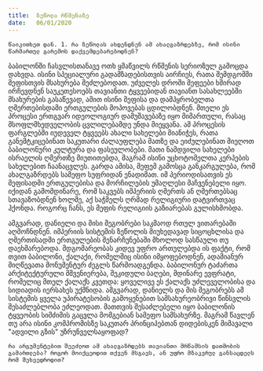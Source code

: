 ```yaml
---
title:  ზეწოლა რწმენაზე
date:   06/01/2020
---
```


`წაიკითხეთ დან. 1. რა ზეწოლას ახდენდნენ ამ ახალგაზრდებზე, რომ ისინი წარმართულ გარემოს დაქვემდებარებოდნენ?`

ბაბილონში ჩასვლისთანავე ოთხ ყმაწვილს რწმენის სერიოზულ გამოცდა დახვდა. ისინი სპეციალური გადამზადებისთვის აირჩიეს, რათა შემდგომში მეფისთვის მსახურება შეძლებოდათ. უძველეს დროში მეფეები ხშირად ირჩევდნენ საუკეთესოებს თავიანთი ტყვეებიდან თავიანთ სასახლეებში მსახურების გასაწევად, ამით ისინი მეფისა და დამპყრობელთა ღმერთებისდამი ერთგულების მოპოვებას ცდილობდნენ. მთელი ეს პროცესი ერთგვარ იდეოლოგიურ დამუშავებაზე იყო მიმართული, რასაც მსოფლმხედველობის ცვლილებამდე უნდა მიეყვანა. ამ პროცესის ფარგლებში იუდეველ ტყვეებს ახალი სახელები მიანიჭეს, რათა განემტკიცებინათ საკუთარი ძალაუფლება მათზე და ეიძულებინათ მიეღოთ ბაბილონური კულტურა და ფასეულობები. მათი ნამდვილი სახელები ისრაელის ღმერთზე მიუთითებდა, მაგრამ ისინი უცხოტომელთა კერპების სახელებით ჩაანაცვლეს. გარდა ამისა, მეფემ გამოსცა განკარგულება, რომ ახალგაზრდებს სამეფო სუფრიდან ენადიმათ. იმ პერიოდისათვის ეს მეფისადმი ერთგულებისა და მორჩილების უმაღლესი მაჩვენებელი იყო. იქიდან გამომდინარე, რომ საკვებს იმპერიის ღმერთს ან ღმერთებსაც სთავაზობდნენ ხოლმე, აქ საჭმელს ღრმად რელიგიური დატვირთვაც ჰქონდა. როგორც ჩანს, ეს მეფის რელიგიის გაზიარებას გულისხმობდა.

ამგვარად, დანიელი და მისი მეგობრები საკმაოდ რთულ ვითარებაში აღმოჩნდნენ. იმპერიის სისტემის ზეწოლის მიუხედავად სიცოცხლისა და ღმერთისადმი ერთგულების შენარჩუნებაში მხოლოდ სასწაული თუ დაეხმარებოდა. მდგომარეობას კიდევ უფრო ართულებდა ის ფაქტი, რომ თვით ბაბილონი, ქალაქი, რომელშიც ისინი იმყოფებოდნენ, ადამიანურ მიღწევათა მონუმენტურ ძეგლს წარმოადგენდა. ბაბილონურ ტაძართა არქიტექტურული მშვენიერება, შეკიდული ბაღები, მდინარე ევფრატი, რომელიც მთელ ქალაქს კვეთდა: ყოველივე ეს ქალაქს უძლეველობისა და სიდიადის იერსახეს უქმნიდა. ამგვარად, დანიელს და მის მეგობრებს ამ სისტემის ყველა უპირატესობის გამოყენებით სამსახურეობრივი წინსვლის შესაძლებლობა ეძლეოდათ. მათთვის შესაძლებელი იყო ბაბილონის ტყვეობის სიმძიმის გაცვლა მომგებიან სამეფო სამსახურზე. მაგრამ წავლენ თუ არა ისინი კომპრომისზე საკუთარ პრინციპებთან დიდებისკენ მიმავალი "ადვილი გზის" უზრუნველსაყოფად?

`რა არგუმენტებით შეეძლოთ ამ ახალგაზრდებს თავიანთი მრწამსის დათმობის გამართლება? როგორ მოიქცეოდით თქვენ მსგავს, ან უფრო მზაკვრულ განსაცდელს რომ შეხვედროდით?`


